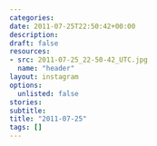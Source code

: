 ```yaml
---
categories:
date: 2011-07-25T22:50:42+00:00
description:
draft: false
resources:
- src: 2011-07-25_22-50-42_UTC.jpg
  name: "header"
layout: instagram
options:
  unlisted: false
stories:
subtitle:
title: "2011-07-25"
tags: []
---
```


 
